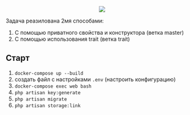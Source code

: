 <p align="center"><img src="https://laravel.com/assets/img/components/logo-laravel.svg"></p>

Задача реазилована 2мя способами:
1) С помощью приватного свойства и конструктора (ветка master)
1) С помощью использования trait (ветка trait)

## Старт
1) <code>docker-compose up --build</code>
2) создать файл с настройками <code>.env</code> (настроить конфигурацию)
3) <code>docker-compose exec web bash</code>
4) <code>php artisan key:generate</code>
5) <code>php artisan migrate</code>
6) <code>php artisan storage:link</code>

